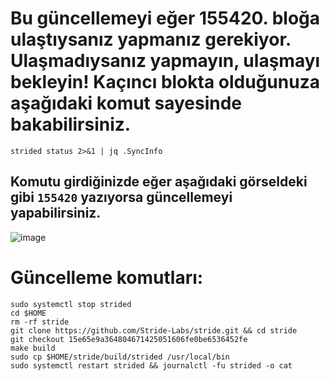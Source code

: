 # Bu güncellemeyi eğer 155420. bloğa ulaştıysanız yapmanız gerekiyor. Ulaşmadıysanız yapmayın, ulaşmayı bekleyin! Kaçıncı blokta olduğunuza aşağıdaki komut sayesinde bakabilirsiniz.

```
strided status 2>&1 | jq .SyncInfo
```

## Komutu girdiğinizde eğer aşağıdaki görseldeki gibi `155420` yazıyorsa güncellemeyi yapabilirsiniz.

![image](https://user-images.githubusercontent.com/101462877/183854322-8598c231-56cd-4464-acee-f262f7e78b57.png)

# Güncelleme komutları:

```
sudo systemctl stop strided
cd $HOME
rm -rf stride
git clone https://github.com/Stride-Labs/stride.git && cd stride
git checkout 15e65e9a364804671425051606fe0be6536452fe
make build
sudo cp $HOME/stride/build/strided /usr/local/bin
sudo systemctl restart strided && journalctl -fu strided -o cat
```
